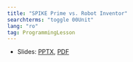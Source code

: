 ```yaml
---
title: "SPIKE Prime vs. Robot Inventor"
searchterms: "toggle 00Unit"
lang: "ro"
tag: ProgrammingLesson
---
```

 <ul>
 <li class="ng-binding">Slides:
 <a href="ProgrammingLessons/SPvs51515(rom).pptx">PPTX</a>,
 <a href="ProgrammingLessons/SPvs51515(rom).pdf">PDF</a>
 </li>
 </ul>

